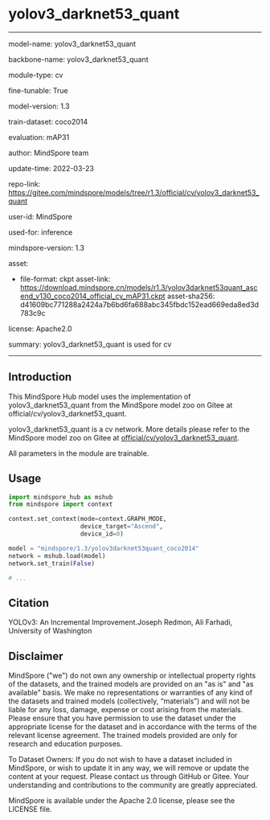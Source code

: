 # yolov3_darknet53_quant

---

model-name: yolov3_darknet53_quant

backbone-name: yolov3_darknet53_quant

module-type: cv

fine-tunable: True

model-version: 1.3

train-dataset: coco2014

evaluation: mAP31

author: MindSpore team

update-time: 2022-03-23

repo-link: <https://gitee.com/mindspore/models/tree/r1.3/official/cv/yolov3_darknet53_quant>

user-id: MindSpore

used-for: inference

mindspore-version: 1.3

asset:

-
    file-format: ckpt
    asset-link: <https://download.mindspore.cn/models/r1.3/yolov3darknet53quant_ascend_v130_coco2014_official_cv_mAP31.ckpt>
    asset-sha256: d41609bc771288a2424a7b6bd6fa688abc345fbdc152ead669eda8ed3d783c9c

license: Apache2.0

summary: yolov3_darknet53_quant is used for cv

---

## Introduction

This MindSpore Hub model uses the implementation of yolov3_darknet53_quant from the MindSpore model zoo on Gitee at official/cv/yolov3_darknet53_quant.

yolov3_darknet53_quant is a cv network. More details please refer to the MindSpore model zoo on Gitee at [official/cv/yolov3_darknet53_quant](https://gitee.com/mindspore/models/blob/r1.3/official/cv/yolov3_darknet53_quant/README.md).

All parameters in the module are trainable.

## Usage

```python
import mindspore_hub as mshub
from mindspore import context

context.set_context(mode=context.GRAPH_MODE,
                    device_target="Ascend",
                    device_id=0)

model = "mindspore/1.3/yolov3darknet53quant_coco2014"
network = mshub.load(model)
network.set_train(False)

# ...
```

## Citation

YOLOv3: An Incremental Improvement.Joseph Redmon, Ali Farhadi, University of Washington

## Disclaimer

MindSpore ("we") do not own any ownership or intellectual property rights of the datasets, and the trained models are provided on an "as is" and "as available" basis. We make no representations or warranties of any kind of the datasets and trained models (collectively, “materials”) and will not be liable for any loss, damage, expense or cost arising from the materials. Please ensure that you have permission to use the dataset under the appropriate license for the dataset and in accordance with the terms of the relevant license agreement. The trained models provided are only for research and education purposes.

To Dataset Owners: If you do not wish to have a dataset included in MindSpore, or wish to update it in any way, we will remove or update the content at your request. Please contact us through GitHub or Gitee. Your understanding and contributions to the community are greatly appreciated.

MindSpore is available under the Apache 2.0 license, please see the LICENSE file.
